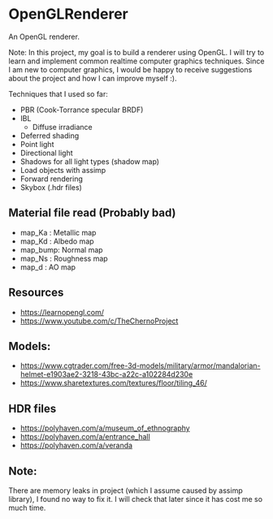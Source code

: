 # OpenGLRenderer
An OpenGL renderer.

Note:
In this project, my goal is to build a renderer using OpenGL. I will try to learn and implement common realtime computer graphics techniques.
Since I am new to computer graphics, I would be happy to receive suggestions about the project and how I can improve myself :).

Techniques that I used so far:
- PBR (Cook-Torrance specular BRDF)
- IBL
	- Diffuse irradiance
- Deferred shading
- Point light
- Directional light
- Shadows for all light types (shadow map)
- Load objects with assimp
- Forward rendering
- Skybox (.hdr files)

## Material file read (Probably bad)
- map_Ka	: Metallic map
- map_Kd	: Albedo map
- map_bump: Normal map
- map_Ns 	: Roughness map
- map_d 	: AO map

## Resources
- https://learnopengl.com/
- https://www.youtube.com/c/TheChernoProject
## Models:
- https://www.cgtrader.com/free-3d-models/military/armor/mandalorian-helmet-e1903ae2-3218-43bc-a22c-a102284d230e
- https://www.sharetextures.com/textures/floor/tiling_46/
## HDR files
- https://polyhaven.com/a/museum_of_ethnography
- https://polyhaven.com/a/entrance_hall
- https://polyhaven.com/a/veranda

## Note:
There are memory leaks in project (which I assume caused by assimp library), I found no way to fix it. I will check that later since it has cost me so much time.